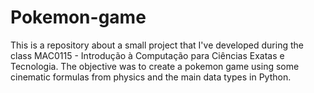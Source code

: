 # Pokemon-game
This is a repository about a small project that I've developed during the class MAC0115 - Introdução à Computação para Ciências Exatas e Tecnologia. The objective was to create a pokemon game using some cinematic formulas from physics and the main data types in Python.
